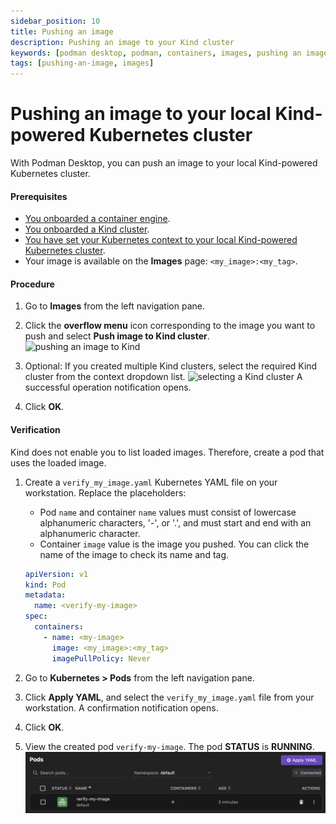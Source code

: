 ```yaml
---
sidebar_position: 10
title: Pushing an image
description: Pushing an image to your Kind cluster
keywords: [podman desktop, podman, containers, images, pushing an image, kubernetes]
tags: [pushing-an-image, images]
---
```


# Pushing an image to your local Kind-powered Kubernetes cluster

With Podman Desktop, you can push an image to your local Kind-powered Kubernetes cluster.

#### Prerequisites

- [You onboarded a container engine](/docs/containers).
- [You onboarded a Kind cluster](/docs/kind).
- [You have set your Kubernetes context to your local Kind-powered Kubernetes cluster](/docs/kind/working-with-your-local-kind-cluster).
- Your image is available on the **Images** page: `<my_image>:<my_tag>`.

#### Procedure

1. Go to **Images** from the left navigation pane.
1. Click the **overflow menu** icon corresponding to the image you want to push and select **Push image to Kind cluster**.
   ![pushing an image to Kind](img/push-image-to-kind.png)

1. Optional: If you created multiple Kind clusters, select the required Kind cluster from the context dropdown list.
   ![selecting a Kind cluster](img/select-a-kind-cluster.png)
   A successful operation notification opens.
1. Click **OK**.

#### Verification

Kind does not enable you to list loaded images.
Therefore, create a pod that uses the loaded image.

1. Create a `verify_my_image.yaml` Kubernetes YAML file on your workstation.
   Replace the placeholders:
   - Pod `name` and container `name` values must consist of lowercase alphanumeric characters, '-', or '.', and must start and end with an alphanumeric character.
   - Container `image` value is the image you pushed. You can click the name of the image to check its name and tag.

   ```yaml
   apiVersion: v1
   kind: Pod
   metadata:
     name: <verify-my-image>
   spec:
     containers:
       - name: <my-image>
         image: <my_image>:<my_tag>
         imagePullPolicy: Never
   ```

1. Go to **Kubernetes > Pods** from the left navigation pane.
1. Click **Apply YAML**, and select the `verify_my_image.yaml` file from your workstation. A confirmation notification opens.
1. Click **OK**.
1. View the created pod `verify-my-image`. The pod **STATUS** is **RUNNING**.
   ![verify-my-image pod running](img/verify-my-image-pod-running.png)
